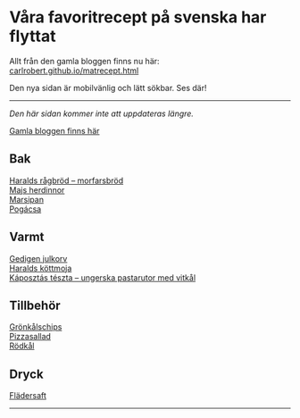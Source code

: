 # Våra favoritrecept på svenska har flyttat

Allt från den gamla bloggen finns nu här: [carlrobert.github.io/matrecept.html](https://carlrobert.github.io/matrecept.html)

Den nya sidan är mobilvänlig och lätt sökbar. Ses där!


---

*Den här sidan kommer inte att uppdateras längre.*

[Gamla bloggen finns här](https://storlind.blogspot.com/2009/07/pizzasallad.html)

## Bak
[Haralds rågbröd &ndash; morfarsbröd](recept/Haralds-rågbröd.md)
<br>
[Majs herdinnor](recept/Majs-herdinnor.md)
<br>
[Marsipan](recept/marsipan.md)
<br>
[Pogácsa](recept/pogácsa.md)

## Varmt
[Gedigen julkorv](recept/gedigen-julkorv.md)
<br>
[Haralds köttmoja](recept/Haralds-köttmoja.md)
<br>
[Káposztás tészta &ndash; ungerska pastarutor med vitkål](recept/káposztás-tészta.md)

## Tillbehör
[Grönkålschips](recept/grönkålschips.md)
<br>
[Pizzasallad](recept/pizzasallad.md)
<br>
[Rödkål](recept/rödkål.md)

## Dryck
[Flädersaft](recept/flädersaft.md)

___

